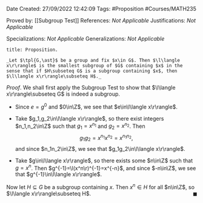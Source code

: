 <div class="topSpace"></div>

Date Created: 27/09/2022 12:42:09
Tags: #Proposition #Courses/MATH235

Proved by: [[Subgroup Test]]
References: _Not Applicable_
Justifications: _Not Applicable_

Specializations: _Not Applicable_
Generalizations: _Not Applicable_

``` ad-Proposition
title: Proposition.

_Let $\tpl{G,\ast}$ be a group and fix $x\in G$. Then $\l\langle x\r\rangle$ is the smallest subgroup of $G$ containing $x$ in the sense that if $H\subseteq G$ is a subgroup containing $x$, then $\l\langle x\r\rangle\subseteq H$._

```

_Proof_. We shall first apply the Subgroup Test to show that $\l\langle x\r\rangle\subseteq G$ is indeed a subgroup.
* Since $e=g^0$ and $0\in\Z$, we see that $e\in\l\langle x\r\rangle$.

* Take $g_1,g_2\in\l\langle x\r\rangle$, so there exist integers $n_1,n_2\in\Z$ such that $g_1=x^{n_1}$ and $g_2=x^{n_2}$. Then
$$\begin{equation}
    g_1g_2=x^{n_1}x^{n_2}=x^{n_1n_2},
\end{equation}$$
and since $n_1n_2\in\Z$, we see that $g_1g_2\in\l\langle x\r\rangle$.
* Take $g\in\l\langle x\r\rangle$, so there exists some $n\in\Z$ such that $g=x^n$. Then $g^{-1}=\l(x^n\r)^{-1}=x^{-n}$, and since $-n\in\Z$, we see that $g^{-1}\in\l\langle x\r\rangle$.

Now let $H\subseteq G$ be a subgroup containing $x$. Then $x^n\in H$ for all $n\in\Z$, so $\l\langle x\r\rangle\subseteq H$.<span style="float:right;">$\blacksquare$</span>
